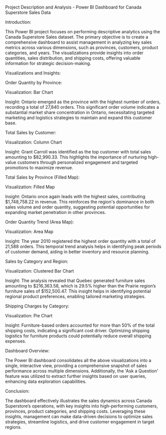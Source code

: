 Project Description and Analysis - Power BI Dashboard for Canada Superstore Sales Data

Introduction:

This Power BI project focuses on performing descriptive analytics using the Canada Superstore Sales dataset. The primary objective is to create a comprehensive dashboard to assist management in analyzing key sales metrics across various dimensions, such as provinces, customers, product categories, and years. The visualizations provide insights into order quantities, sales distribution, and shipping costs, offering valuable information for strategic decision-making.

Visualizations and Insights:

Order Quantity by Province:

Visualization: Bar Chart

Insight: Ontario emerged as the province with the highest number of orders, recording a total of 27,840 orders. This significant order volume indicates a substantial market share concentration in Ontario, necessitating targeted marketing and logistics strategies to maintain and expand this customer base.

Total Sales by Customer:

Visualization: Column Chart

Insight: Grant Carroll was identified as the top customer with total sales amounting to $82,990.33. This highlights the importance of nurturing high-value customers through personalized engagement and targeted promotions to maximize revenue.

Total Sales by Province (Filled Map):

Visualization: Filled Map

Insight: Ontario once again leads with the highest sales, contributing $1,748,758.22 in revenue. This reinforces the region's dominance in both sales volume and order quantity, suggesting potential opportunities for expanding market penetration in other provinces.

Order Quantity Trend (Area Map):

Visualization: Area Map

Insight: The year 2010 registered the highest order quantity with a total of 21,588 orders. This temporal trend analysis helps in identifying peak periods of customer demand, aiding in better inventory and resource planning.

Sales by Category and Region:

Visualization: Clustered Bar Chart

Insight: The analysis revealed that Quebec generated furniture sales amounting to $216,363.58, which is 29.5% higher than the Prairie region’s furniture sales of $152,500.47. This insight helps in identifying potential regional product preferences, enabling tailored marketing strategies.

Shipping Charges by Category:

Visualization: Pie Chart

Insight: Furniture-based orders accounted for more than 50% of the total shipping costs, indicating a significant cost driver. Optimizing shipping logistics for furniture products could potentially reduce overall shipping expenses.

Dashboard Overview:

The Power BI dashboard consolidates all the above visualizations into a single, interactive view, providing a comprehensive snapshot of sales performance across multiple dimensions. Additionally, the 'Ask a Question' feature was utilized to extract further insights based on user queries, enhancing data exploration capabilities.

Conclusion:

The dashboard effectively illustrates the sales dynamics across Canada Superstore’s operations, with key insights into high-performing customers, provinces, product categories, and shipping costs. Leveraging these insights, management can make data-driven decisions to optimize sales strategies, streamline logistics, and drive customer engagement in target regions.
